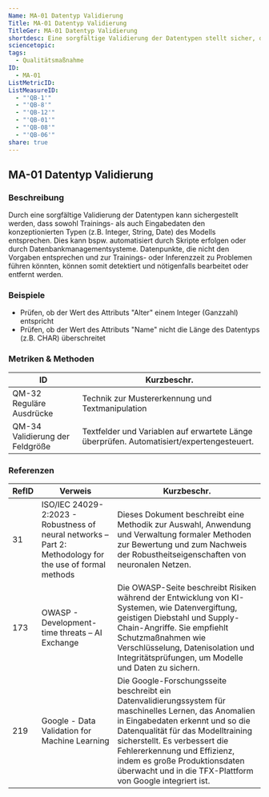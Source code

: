 ```yaml
---
Name: MA-01 Datentyp Validierung
Title: MA-01 Datentyp Validierung
TitleGer: MA-01 Datentyp Validierung
shortdesc: Eine sorgfältige Validierung der Datentypen stellt sicher, dass Trainings- und Eingabedaten den erwarteten Typen des Modells entsprechen, wodurch fehlerhafte Datenpunkte erkannt und gegebenenfalls korrigiert oder entfernt werden können.
sciencetopic: 
tags:
  - Qualitätsmaßnahme
ID:
  - MA-01
ListMetricID: 
ListMeasureID:
  - "'QB-1'"
  - "'QB-8'"
  - "'QB-12'"
  - "'QB-01'"
  - "'QB-08'"
  - "'QB-06'"
share: true
---
```

## MA-01 Datentyp Validierung

### Beschreibung

Durch eine sorgfältige Validierung der Datentypen kann sichergestellt werden, dass sowohl Trainings- als auch Eingabedaten den konzeptionierten Typen (z.B. Integer, String, Date) des Modells entsprechen. Dies kann bspw. automatisiert durch Skripte erfolgen oder durch Datenbankmanagementsysteme. Datenpunkte, die nicht den Vorgaben entsprechen und zur Trainings- oder Inferenzzeit zu Problemen führen könnten, können somit detektiert und nötigenfalls bearbeitet oder entfernt werden.

### Beispiele 

* Prüfen, ob der Wert des Attributs "Alter" einem Integer (Ganzzahl) entspricht
* Prüfen, ob der Wert des Attributs "Name" nicht die Länge des Datentyps (z.B. CHAR) überschreitet 

### Metriken & Methoden

| ID                              | Kurzbeschr.                                                                               |
| ------------------------------- | ----------------------------------------------------------------------------------------- |
| QM-32 Reguläre Ausdrücke        |  Technik zur Mustererkennung und Textmanipulation                                         |
| QM-34 Validierung der Feldgröße | Textfelder und Variablen auf erwartete Länge überprüfen. Automatisiert/expertengesteuert. |



### Referenzen

| RefID | Verweis                                                                                                    | Kurzbeschr.                                                                                                                                                                                                                                                                                                                                   |
| ----- | ---------------------------------------------------------------------------------------------------------- | --------------------------------------------------------------------------------------------------------------------------------------------------------------------------------------------------------------------------------------------------------------------------------------------------------------------------------------------- |
| 31    |  ISO/IEC 24029-2:2023 - Robustness of neural networks – Part 2: Methodology for the use of formal methods  | Dieses Dokument beschreibt eine Methodik zur Auswahl, Anwendung und Verwaltung formaler Methoden zur Bewertung und zum Nachweis der Robustheitseigenschaften von neuronalen Netzen.                                                                                                                                                           |
| 173   |  OWASP - Development-time threats – AI Exchange                                                            | Die OWASP-Seite beschreibt Risiken während der Entwicklung von KI-Systemen, wie Datenvergiftung, geistigen Diebstahl und Supply-Chain-Angriffe. Sie empfiehlt Schutzmaßnahmen wie Verschlüsselung, Datenisolation und Integritätsprüfungen, um Modelle und Daten zu sichern.                                                                  |
| 219   |  Google - Data Validation for Machine Learning                                                             | Die Google-Forschungsseite beschreibt ein Datenvalidierungssystem für maschinelles Lernen, das Anomalien in Eingabedaten erkennt und so die Datenqualität für das Modelltraining sicherstellt. Es verbessert die Fehlererkennung und Effizienz, indem es große Produktionsdaten überwacht und in die TFX-Plattform von Google integriert ist. |

